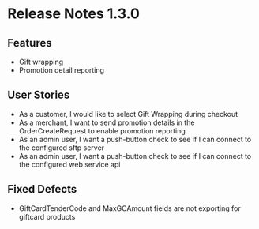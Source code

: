 # Release Notes 1.3.0

## Features
- Gift wrapping
- Promotion detail reporting

## User Stories
- As a customer, I would like to select Gift Wrapping during checkout
- As a merchant, I want to send promotion details in the OrderCreateRequest to enable promotion reporting
- As an admin user, I want a push-button check to see if I can connect to the configured sftp server
- As an admin user, I want a push-button check to see if I can connect to the configured web service api

## Fixed Defects
- GiftCardTenderCode and MaxGCAmount fields are not exporting for giftcard products
